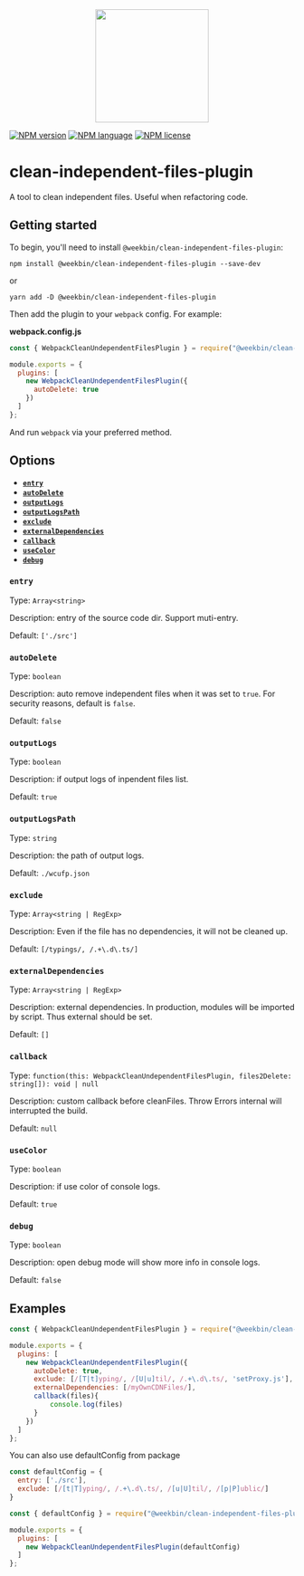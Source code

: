 <div align="center">
  <a href="https://github.com/webpack/webpack">
    <img width="200" height="200" src="https://webpack.js.org/assets/icon-square-big.svg">
  </a>
</div>

[![NPM version][npm-image]][npm-url]
[![NPM language][language-image]][language-url]
[![NPM license][license-image]][license-url]

[npm-image]: https://img.shields.io/npm/v/@weekbin/clean-independent-files-plugin.svg?style=flat-square
[npm-url]: https://www.npmjs.com/package/@weekbin/clean-independent-files-plugin
[language-image]: https://img.shields.io/github/languages/top/weekbin/clean-independent-files-plugin.svg
[language-url]: https://github.com/weekbin/clean-independent-files-plugin
[license-image]: https://img.shields.io/github/license/weekbin/clean-independent-files-plugin.svg
[license-url]: https://github.com/weekbin/clean-independent-files-plugin

# clean-independent-files-plugin

A tool to clean independent files. Useful when refactoring code.

## Getting started

To begin, you'll need to install `@weekbin/clean-independent-files-plugin`:

```
npm install @weekbin/clean-independent-files-plugin --save-dev
```

or

```
yarn add -D @weekbin/clean-independent-files-plugin
```

Then add the plugin to your `webpack` config. For example:

**webpack.config.js**

```js
const { WebpackCleanUndependentFilesPlugin } = require("@weekbin/clean-independent-files-plugin");

module.exports = {
  plugins: [
    new WebpackCleanUndependentFilesPlugin({
      autoDelete: true
    })
  ]
};
```

And run `webpack` via your preferred method.

## Options

- **[`entry`](#entry)**
- **[`autoDelete`](#autoDelete)**
- **[`outputLogs`](#outputLogs)**
- **[`outputLogsPath`](#outputLogsPath)**
- **[`exclude`](#exclude)**
- **[`externalDependencies`](#externalDependencies)**
- **[`callback`](#callback)**
- **[`useColor`](#useColor)**
- **[`debug`](#debug)**

### `entry`

Type: `Array<string>`

Description: entry of the source code dir. Support muti-entry.

Default: `['./src']`

### `autoDelete`

Type: `boolean`

Description: auto remove independent files when it was set to `true`. For security reasons, default is `false`.

Default: `false`

### `outputLogs`

Type: `boolean`

Description: if output logs of inpendent files list.

Default: `true`

### `outputLogsPath`

Type: `string`

Description: the path of output logs.

Default: `./wcufp.json`

### `exclude`

Type: `Array<string | RegExp>`

Description: Even if the file has no dependencies, it will not be cleaned up.

Default: `[/typings/, /.+\.d\.ts/]`

### `externalDependencies`

Type: `Array<string | RegExp>`

Description: external dependencies. In production, modules will be imported by script. Thus external should be set.

Default: `[]`

### `callback`

Type: `function(this: WebpackCleanUndependentFilesPlugin, files2Delete: string[]): void | null`

Description: custom callback before cleanFiles. Throw Errors internal will interrupted the build.

Default: `null`

### `useColor`

Type: `boolean`

Description: if use color of console logs.

Default: `true`

### `debug`

Type: `boolean`

Description: open debug mode will show more info in console logs.

Default: `false`

## Examples

```js
const { WebpackCleanUndependentFilesPlugin } = require("@weekbin/clean-independent-files-plugin");

module.exports = {
  plugins: [
    new WebpackCleanUndependentFilesPlugin({
      autoDelete: true,
      exclude: [/[T|t]yping/, /[U|u]til/, /.+\.d\.ts/, 'setProxy.js'],
      externalDependencies: [/myOwnCDNFiles/],
      callback(files){
          console.log(files)
      }
    })
  ]
};
```

You can also use defaultConfig from package
```js
const defaultConfig = {
  entry: ['./src'],
  exclude: [/[t|T]yping/, /.+\.d\.ts/, /[u|U]til/, /[p|P]ublic/]
}
```

```js
const { defaultConfig } = require("@weekbin/clean-independent-files-plugin");

module.exports = {
  plugins: [
    new WebpackCleanUndependentFilesPlugin(defaultConfig)
  ]
};
```